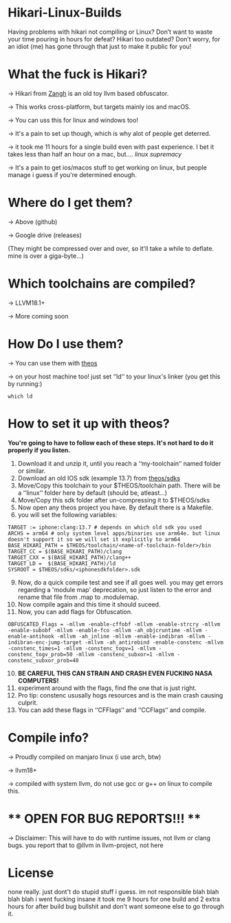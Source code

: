 # **Hikari-Linux-Builds**
Having problems with hikari not compiling or Linux? Don’t want to waste your time pouring in hours for defeat? Hikari too outdated? Don’t worry, for an idiot (me) has gone through that just to make it public for you!

# **What the fuck is Hikari?**
-> Hikari from [Zangh](https://github.com/HikariObfuscator) is an old toy llvm based obfuscator.

-> This works cross-platform, but targets mainly ios and macOS.

-> You can uss this for linux and windows too!

-> It's a pain to set up though, which is why alot of people get deterred.

-> it took me 11 hours for a single build even with past experience. I bet it takes less than half an hour on a mac, but.... *linux supremacy*

-> It's a pain to get ios/macos stuff to get working on linux, but people manage i guess if you're determined enough.

# **Where do I get them?**
-> Above (github)

-> Google drive (releases)

(They might be compressed over and over, so it'll take a while to deflate. mine is over a giga-byte...)

# **Which toolchains are compiled?**
-> LLVM18.1+

-> More coming soon

# **How Do I use them?**
-> You can use them with [theos](https://theos.dev/docs)

-> on your host machine too! just set ‘‘ld‘‘ to your linux's linker (you get this by running:)
```
which ld
```

# **How to set it up with theos?**
 **You're going to have to follow each of these steps. It's not hard to do it properly if you listen.**
 1. Download it and unzip it, until you reach a ‘‘my-toolchain‘‘ named folder or similar.
 3. Download an old IOS sdk (example 13.7) from [theos/sdks](https://github.com/theos/sdks/releases)
 4. Move/Copy this toolchain to your $THEOS/toolchain path. There will be a ‘‘linux‘‘ folder here by default (should be, atleast...)
 5. Move/Copy this sdk folder after un-compressing it to $THEOS/sdks
 6. Now open any theos project you have. By default there is a Makefile.
 7. you will set the following variables:
    
```
TARGET := iphone:clang:13.7 # depends on which old sdk you used
ARCHS = arm64 # only system level apps/binaries use arm64e. but linux doesn't support it so we will set it explicitly to arm64
BASE_HIKARI_PATH = $THEOS/toolchain/<name-of-toolchain-folder>/bin
TARGET_CC = $(BASE_HIKARI_PATH)/clang
TARGET_CXX = $(BASE_HIKARI_PATH)/clang++
TARGET_LD =  $(BASE_HIKARI_PATH)/ld
SYSROOT = $THEOS/sdks/<iphonesdkfolder>.sdk
```
9. Now, do a quick compile test and see if all goes well. you may get errors regarding a 'module map' deprecation, so just listen to the error and rename that file from .map to .modulemap.
10. Now compile again and this time it should suceed.
11. Now, you can add flags for Obfuscation.

```
OBFUSCATED_Flags = -mllvm -enable-cffobf -mllvm -enable-strcry -mllvm -enable-subobf -mllvm -enable-fco -mllvm -ah_objcruntime -mllvm -enable-antihook -mllvm -ah_inline -mllvm -enable-indibran -mllvm -indibran-enc-jump-target -mllvm -ah_antirebind -enable-constenc -mllvm -constenc_times=1 -mllvm -constenc_togv=1 -mllvm -constenc_togv_prob=50 -mllvm -constenc_subxor=1 -mllvm -constenc_subxor_prob=40
```

10. **BE CAREFUL THIS CAN STRAIN AND CRASH EVEN FUCKING NASA COMPUTERS!**
11. experiment around with the flags, find fhe one that is just right.
12. Pro tip: constenc ususally hogs resources and is the main crash causing culprit.
13. You can add these flags in ‘‘CFFlags‘‘ and ‘‘CCFlags‘‘ and compile.

# **Compile info?**
-> Proudly compiled on manjaro linux (i use arch, btw)

-> llvm18+

-> compiled with system llvm, do not use gcc or g++ on linux to compile this.

# ** OPEN FOR BUG REPORTS!!! **
-> Disclaimer: This will have to do with runtime issues, not llvm or clang bugs. you report that to @llvm in llvm-project, not here

# **License**
none really. just dont't do stupid stuff i guess. im not responsible blah blah blah blah i went fucking insane it took me 9 hours for one build and 2 extra hours for after build bug bullshit and don't want someone else to go through it.
